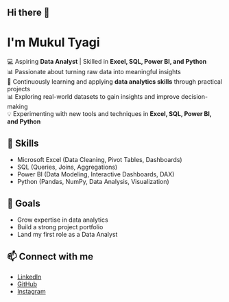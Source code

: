 ## Hi there 👋
# I'm Mukul Tyagi  

💻 Aspiring **Data Analyst** | Skilled in **Excel, SQL, Power BI, and Python**  
📊 Passionate about turning raw data into meaningful insights  
🌱 Continuously learning and applying **data analytics skills** through practical projects  
📊 Exploring real-world datasets to gain insights and improve decision-making  
💡 Experimenting with new tools and techniques in **Excel, SQL, Power BI, and Python** 


## 🚀 Skills  
- Microsoft Excel (Data Cleaning, Pivot Tables, Dashboards)  
- SQL (Queries, Joins, Aggregations)  
- Power BI (Data Modeling, Interactive Dashboards, DAX)  
- Python (Pandas, NumPy, Data Analysis, Visualization)  


## 🎯 Goals  
- Grow expertise in data analytics  
- Build a strong project portfolio  
- Land my first role as a Data Analyst  

## 📫 Connect with me  
- [LinkedIn](https://linkedin.com)  
- [GitHub](https://github.com/MukulTyagi007)
- [Instagram](https://www.instagram.com/m.tyagi0007?igsh=MTRkdWZiYXN6NW9tMg==)
